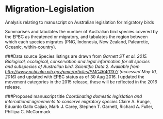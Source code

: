 # Migration-Legislation
Analysis relating to manuscript on Australian legislation for migratory birds

Summarises and tabulates the number of Australian bird species covered by the EPBC as threatened or migratory, and tabulates the region between which each species migrates (PNG, Indonesia, New Zealand, Palearctic, Oceanic, within-country).

###Data source
Species listings are drawn from *Garnett ST et al. 2015. Biological, ecological, conservation and legal information for all species and subspecies of Australian bird. Scientific Data 2. Available from http://www.ncbi.nlm.nih.gov/pmc/articles/PMC4640137/ (accessed May 10, 2016)* and updated with EPBC status as of 30 Aug 2016. I updated the movement categories in the 2015 release, these will be reflected in the 2016 release.

###Proposed manuscript title 
*Coordinating domestic legislation and international agreements to conserve migratory species*
Claire A. Runge, Eduardo Gallo Cajiao, Mark J. Carey, Stephen T. Garnett, Richard A. Fuller, Phillipa C. McCormack
